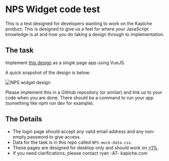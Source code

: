 # NPS Widget code test
This is a test designed for developers wanting to work on the Kapiche product.
This is designed to give us a feel for where your JavaScript knowledge is at
and how you do taking a design through to implementation.

## The task
Implement [this design](https://zpl.io/scene/2EKyody) as a single page app using VueJS.

A quick snapshot of the design is below:

![NPS widget design](https://i.gyazo.com/fa7cc8595a4e4483aa7d30f8ba7033ba.png)

Please implement this in a GitHub repository (or similar) and link us to your code when
you are done. There should be a command to run your app
(something like npm run dev for example).

## The Details
* The login page should accept any valid email address and any non-empty password to
  give access.
* Data for the task is in this repo called `NPS-mock-data.csv`.
* These pages are designed for desktop only and should work on
  [>1%](https://browserl.ist/?q=%3E1%25).
* If you need clarifications, please contact ryan -AT- kapiche.com